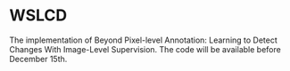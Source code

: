 # WSLCD
The implementation of Beyond Pixel-level Annotation: Learning to Detect Changes  With Image-Level Supervision.
The code will be available before December 15th.
